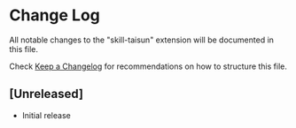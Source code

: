 # Change Log

All notable changes to the "skill-taisun" extension will be documented in this file.

Check [Keep a Changelog](http://keepachangelog.com/) for recommendations on how to structure this file.

## [Unreleased]

- Initial release
